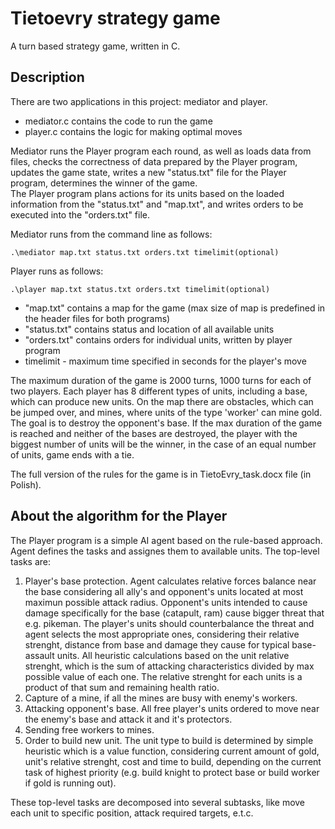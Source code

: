 # Tietoevry strategy game
A turn based strategy game, written in C.
## Description
There are two applications in this project: mediator and player.<br>
* mediator.c contains the code to run the game<br>
* player.c contains the logic for making optimal moves

Mediator runs the Player program each round, as well as loads data from files, checks the correctness of data prepared by the Player program, updates the game state, writes a new "status.txt" file for the Player program, determines the winner of the game.<br>
The Player program plans actions for its units based on the loaded information from the "status.txt" and "map.txt", and writes orders to be executed into the "orders.txt" file.

Mediator runs from the command line as follows:
```
.\mediator map.txt status.txt orders.txt timelimit(optional)
```
Player runs as follows:
```
.\player map.txt status.txt orders.txt timelimit(optional)
```

* "map.txt" contains a map for the game (max size of map is predefined in the header files for both programs)<br>
* "status.txt" contains status and location of all available units<br>
* "orders.txt" contains orders for individual units, written by player program<br>
* timelimit - maximum time specified in seconds for the player's move<br>

The maximum duration of the game is 2000 turns, 1000 turns for each of two players. 
Each player has 8 different types of units, including a base, which can produce new units. On the map there are obstacles, which can be jumped over, and mines, where units of the type 'worker' can mine gold.
The goal is to destroy the opponent's base. If the max duration of the game is reached and neither of the bases are destroyed, the player with the biggest number of units will be the winner, in the case of an equal number of units, game ends with a tie.

The full version of the rules for the game is in TietoEvry_task.docx file (in Polish).

## About the algorithm for the Player
The Player program is a simple AI agent based on the rule-based approach. Agent defines the tasks and assignes them to available units. 
The top-level tasks are:
1. Player's base protection. Agent calculates relative forces balance near the base considering all ally's and opponent's units located at most maximun possible attack radius.
Opponent's units intended to cause damage specifically for the base (catapult, ram) cause bigger threat that e.g. pikeman. The player's units should counterbalance the threat and agent selects 
the most appropriate ones, considering their relative strenght, distance from base and damage they cause for typical base-assault units.
All heuristic calculations based on the unit relative strenght, which is the sum of attacking characteristics divided by max possible value of each one. The relative strenght for each units is a product of that sum and remaining health ratio.
2. Capture of a mine, if all the mines are busy with enemy's workers.
3. Attacking opponent's base. All free player's units ordered to move near the enemy's base and attack it and it's protectors.
4. Sending free workers to mines.
5. Order to build new unit. The unit type to build is determined by simple heuristic which is a value function, considering current amount of gold, unit's relative strenght, cost and time to build, depending on the current task of highest priority (e.g. build knight to protect base or build worker if gold is running out).

These top-level tasks are decomposed into several subtasks, like move each unit to specific position, attack required targets, e.t.c.


